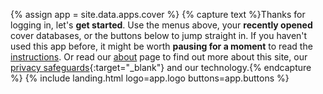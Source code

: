 {% assign app = site.data.apps.cover %}
{% capture text %}Thanks for logging in, let's __get started__. Use the menus above, your __recently opened__ cover databases, or the buttons below to jump straight in. If you haven't used this app before, it might be worth __pausing for a moment__ to read the [instructions](#instructions). Or read our [about](/about/) page to find out more about this site, our [privacy safeguards](/about/?highlight=privacy){:target="_blank"} and our technology.{% endcapture %}
{% include landing.html logo=app.logo buttons=app.buttons %}